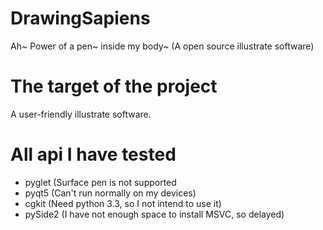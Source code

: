 # DrawingSapiens
Ah~ Power of a pen~ inside my body~ (A open source illustrate software)

# The target of the project
A user-friendly illustrate software.

# All api I have tested
- pyglet (Surface pen is not supported
- pyqt5 (Can't run normally on my devices)
- cgkit (Need python 3.3, so I not intend to use it)
- pySide2 (I have not enough space to install MSVC, so delayed)
